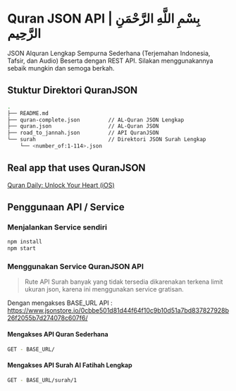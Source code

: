 # Quran JSON API | بِسْمِ اللَّهِ الرَّحْمَنِ الرَّحِيم

JSON Alquran Lengkap Sempurna Sederhana (Terjemahan Indonesia, Tafsir, dan Audio) Beserta dengan REST API. Silakan menggunakannya sebaik mungkin dan semoga berkah.

## Stuktur Direktori QuranJSON

```sh
.
├── README.md
├── quran-complete.json         // AL-Quran JSON Lengkap
├── quran.json                  // AL-Quran JSON
├── road_to_jannah.json         // API QuranJSON
└── surah                       // Direktori JSON Surah Lengkap
    └── <number_of:1-114>.json
```

## Real app that uses QuranJSON

[Quran Daily: Unlock Your Heart (iOS)](https://apps.apple.com/us/app/quran-daily-unlock-your-heart/id1494995253)

## Penggunaan API / Service

### Menjalankan Service sendiri

```sh
npm install
npm start
```

### Menggunakan Service QuranJSON API

> Rute API Surah banyak yang tidak tersedia dikarenakan terkena limit ukuran json, karena ini menggunakan service gratisan.

Dengan mengakses BASE_URL API : <https://www.jsonstore.io/0cbbe501d81d44f64f10c9b10d51a7bd837827928b26f2055b7d274078c607f6/>

#### Mengakses API Quran Sederhana

```sh
GET - BASE_URL/
```

#### Mengakses API Surah Al Fatihah Lengkap

```sh
GET - BASE_URL/surah/1
```
